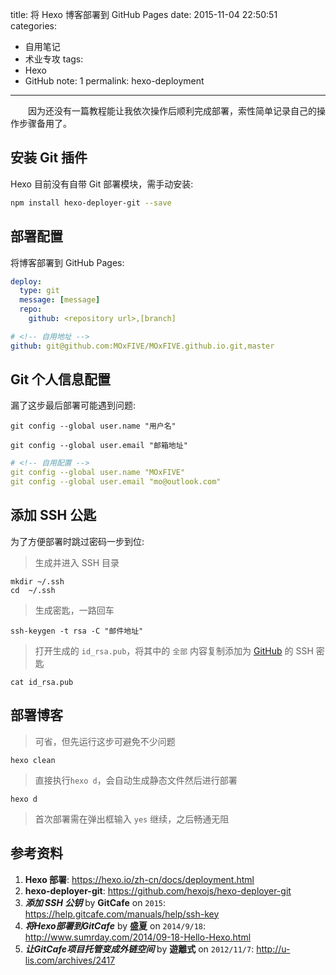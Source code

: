 title: 将 Hexo 博客部署到 GitHub Pages
date: 2015-11-04 22:50:51
categories:
- 自用笔记
- 术业专攻
tags:
- Hexo
- GitHub
note: 1
permalink: hexo-deployment
---

　　因为还没有一篇教程能让我依次操作后顺利完成部署，索性简单记录自己的操作步骤备用了。
<!-- more -->
## 安装 Git 插件
Hexo 目前没有自带 Git 部署模块，需手动安装:

``` bash
npm install hexo-deployer-git --save
```

## 部署配置
将博客部署到 GitHub Pages:

``` yaml
deploy:
  type: git
  message: [message]
  repo: 
    github: <repository url>,[branch]
```
``` yaml
# <!-- 自用地址 -->
github: git@github.com:MOxFIVE/MOxFIVE.github.io.git,master
```

## Git 个人信息配置
漏了这步最后部署可能遇到问题:

```
git config --global user.name "用户名"
```
```
git config --global user.email "邮箱地址"
```
``` yaml
# <!-- 自用配置 -->
git config --global user.name "MOxFIVE"
git config --global user.email "mo@outlook.com"
```

## 添加 SSH 公匙
为了方便部署时跳过密码一步到位:
> 生成并进入 SSH 目录

``` dos
mkdir ~/.ssh
cd  ~/.ssh
```

> 生成密匙，一路回车

```
ssh-keygen -t rsa -C "邮件地址"
```

> 打开生成的 `id_rsa.pub`，将其中的 `全部` 内容复制添加为 [GitHub][1] 的 SSH 密匙

```
cat id_rsa.pub
```

[1]: https://github.com/settings/ssh

## 部署博客
> 可省，但先运行这步可避免不少问题

```
hexo clean
```

> 直接执行`hexo d`，会自动生成静态文件然后进行部署

```
hexo d
```

> 首次部署需在弹出框输入 `yes` 继续，之后畅通无阻

## 参考资料
1. **Hexo 部署**: <https://hexo.io/zh-cn/docs/deployment.html>
1. **hexo-deployer-git**: <https://github.com/hexojs/hexo-deployer-git>
1. ***添加 SSH 公钥*** by **GitCafe** on <code>2015</code>: <https://help.gitcafe.com/manuals/help/ssh-key>
1. ***将Hexo部署到GitCafe*** by **盛夏** on <code>2014/9/18</code>: <http://www.sumrday.com/2014/09-18-Hello-Hexo.html>
1. ***让GitCafe项目托管变成外链空间*** by **遊離式** on <code>2012/11/7</code>: <http://u-lis.com/archives/2417>